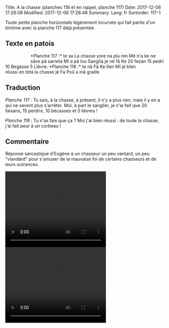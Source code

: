 Title: A la chasse (planches 118 et en rappel, planche 117)
Date: 2017-12-06 17:28:08
Modified: 2017-12-06 17:28:48
Summary: 
Lang: fr
Sortorder: 117-1

Toute petite planche horizontale légèrement incurvée qui fait partie d'un binôme avec la planche 117 déjà présentée.

## Texte en patois

<figure class="image-block" style="float: left;">
  <img alt="" src="{static}/images/planche_117-2.png">
  <figcaption style="max-width: 550px"></figcaption>
</figure>
*Planche 117 :*  te sa La chasse yore na plu ren    Mè n'a ke ne sâve pâ sarreta  Mï a pâ lou Sanglïa je nè fâ Ke  20 fezan 15 pedrï  10 Begasse   5 Lïévre.


<figure class="image-block" style="float: right;">
  <img alt="" src="{static}/images/planche_118-2.png">
  <figcaption style="max-width: 550px"></figcaption>
</figure>
*Planche 118 :*  te nâ Fâ Ke tïen Mï jé bïen réussi en tòtâ la chasse jè Fa Poû a inâ graille

## Traduction
*Planche 117 :* Tu sais, à la chasse, à présent, il n'y a plus rien, mais il y en a qui ne savent plus s'arrêter. Moi, à part le sanglier, je n'ai fait que 20 faisans, 15 perdrix, 10 bécasses et 5 lièvres !

*Planche 118 :* Tu n'as fais que ça ? Moi j'ai bien réussi : de toute la chasse, j'ai fait peur à un corbeau !

## Commentaire
Réponse sarcastique d'Eugène à un chasseur un peu vantard, un peu "viandard" pour s'amuser de la mauvaise foi de certains chasseurs et de leurs outrances.


<video width="320" height="240" controls>
  <source src="https://d1njpgd0ygatdn.cloudfront.net/video_117-2.mp4" type="video/mp4">
</video>

<video width="320" height="240" controls>
  <source src="https://d1njpgd0ygatdn.cloudfront.net/video_118.mp4" type="video/mp4">
</video>
